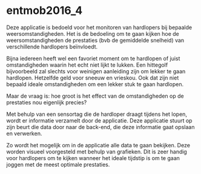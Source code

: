# entmob2016_4

Deze applicatie is bedoeld voor het monitoren van hardlopers bij bepaalde weersomstandigheden.
Het is de bedoeling om te gaan kijken hoe de weersomstandigheden de prestaties (bvb de gemiddelde snelheid) van verschillende hardlopers beïnvloedt. 

Bijna iedereen heeft wel een favoriet moment om te hardlopen of juist omstandigheden waarin het echt niet lijkt te lukken. Een hittegolf bijvoorbeeld zal slechts voor weinigen aanleiding zijn om lekker te gaan hardlopen.
Hetzelfde geld voor sneeuw en vrieskou. Ook dat zijn niet bepaald ideale omstandigheden om een lekker stuk te gaan hardlopen.

Maar de vraag is: hoe groot is het effect van de omstandigheden op de prestaties nou eigenlijk precies?

Met behulp van een sensortag die de hardloper draagt tijdens het lopen, wordt er informatie verzamelt door de applicatie.
Deze applicatie stuurt op zijn beurt die data door naar de back-end, die deze informatie gaat opslaan en verwerken.

Zo wordt het mogelijk om in de applicatie alle data te gaan bekijken. Deze worden visueel voorgesteld met behulp van grafieken.
Dit is zeer handig voor hardlopers om te kijken wanneer het ideale tijdstip is om te gaan joggen met de meest optimale prestaties.

